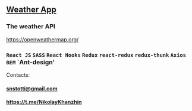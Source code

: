 ## [Weather App](https://snstotti.github.io/starDB/) ##

### The weather API 
https://openweathermap.org/

### `React JS` `SASS` `React Hooks`  `Redux`  `react-redux` `redux-thunk` `Axios` `BEM` `Ant-design' ###

Contacts:
#### <snstotti@gmail.com> ####
#### https://t.me/NikolayKhanzhin ####
